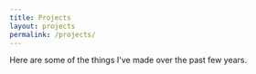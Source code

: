 ```yaml
---
title: Projects
layout: projects
permalink: /projects/
---
```

Here are some of the things I've made over the past few years.